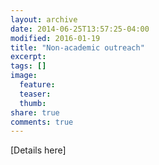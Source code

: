 ```yaml
---
layout: archive
date: 2014-06-25T13:57:25-04:00
modified: 2016-01-19
title: "Non-academic outreach"
excerpt:
tags: []
image:
  feature:
  teaser:
  thumb:
share: true
comments: true
---
```


[Details here]